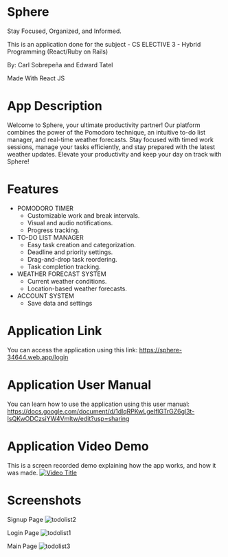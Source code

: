 # Sphere
Stay Focused, Organized, and Informed.

This is an application done for the subject - CS ELECTIVE 3 - Hybrid Programming (React/Ruby on Rails)

By: Carl Sobrepeña and Edward Tatel

Made With React JS

# App Description
Welcome to Sphere, your ultimate productivity partner! Our platform combines the power of the Pomodoro technique, an intuitive to-do list manager, and real-time weather forecasts.
Stay focused with timed work sessions, manage your tasks efficiently, and stay prepared with the latest weather updates. Elevate your productivity and keep your day on track with Sphere!

# Features
- POMODORO TIMER
    - Customizable work and break intervals.
    - Visual and audio notifications.
    - Progress tracking.
- TO-DO LIST MANAGER
    - Easy task creation and categorization.
    - Deadline and priority settings.
    - Drag-and-drop task reordering.
    - Task completion tracking.
- WEATHER FORECAST SYSTEM
    - Current weather conditions.
    - Location-based weather forecasts.
- ACCOUNT SYSTEM
    - Save data and settings

# Application Link
You can access the application using this link: https://sphere-34644.web.app/login

# Application User Manual
You can learn how to use the application using this user manual: https://docs.google.com/document/d/1dlqRPKwLgeIflGTrGZ6gl3t-IsQKwODCzsiYW4Vmltw/edit?usp=sharing

# Application Video Demo
This is a screen recorded demo explaining how the app works, and how it was made.
[![Video Title](https://github.com/user-attachments/assets/f97be514-4437-4955-a49b-a3c18eb3ccc6)](https://drive.google.com/file/d/1K9puVZ0301kaSKQ6GCJ63wiBf4arutdV/view?usp=sharing)

# Screenshots
Signup Page
![todolist2](https://github.com/user-attachments/assets/c8cfe8a3-20ef-431d-964d-61d1b135d448)

Login Page
![todolist1](https://github.com/user-attachments/assets/28a3d12c-2fcd-475d-8e4e-af9f8a441e9d)

Main Page
![todolist3](https://github.com/user-attachments/assets/893b0009-a8de-4dce-834b-6dc06d26f97f)

